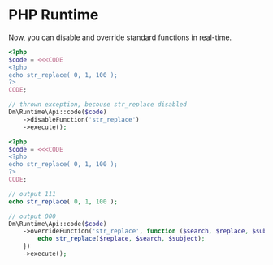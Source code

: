 PHP Runtime
===========
Now, you can disable and override standard functions in real-time.

```php
<?php
$code = <<<CODE
<?php
echo str_replace( 0, 1, 100 );
?>
CODE;

// thrown exception, becouse str_replace disabled
Dm\Runtime\Api::code($code)
    ->disableFunction('str_replace')
    ->execute();
```

```php
<?php
$code = <<<CODE
<?php
echo str_replace( 0, 1, 100 );
?>
CODE;

// output 111
echo str_replace( 0, 1, 100 );

// output 000
Dm\Runtime\Api::code($code)
    ->overrideFunction('str_replace', function ($search, $replace, $subject) {
        echo str_replace($replace, $search, $subject);
    })
    ->execute();
```
